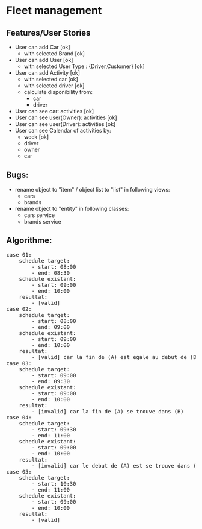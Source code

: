 # Fleet management

## Features/User Stories
- User can add Car [ok]
    - with selected Brand [ok]
- User can add User [ok]
    - with selected User Type : {Driver,Customer} [ok]
- User can add Activity [ok]
    - with selected car [ok]
    - with selected driver [ok]
    - calculate disponibility from:
        - car
        - driver
- User can see car: activities [ok]
- User can see user(Owner): activities [ok]
- User can see user(Driver): activities [ok]
- User can see Calendar of activities by:
    - week [ok]
    - driver 
    - owner 
    - car 

## Bugs:
- rename object to "item" / object list to "list" in following views:
    - cars 
    - brands 
- rename object to "entity" in following classes:
    - cars service
    - brands service

## Algorithme:
<pre>
case 01:
    schedule target:
        - start: 08:00
        - end: 08:30
    schedule existant:
        - start: 09:00
        - end: 10:00
    resultat:
        - [valid] 
case 02:
    schedule target:
        - start: 08:00
        - end: 09:00
    schedule existant:
        - start: 09:00
        - end: 10:00
    resultat:
        - [valid] car la fin de (A) est egale au debut de (B)
case 03:
    schedule target:
        - start: 09:00
        - end: 09:30
    schedule existant:
        - start: 09:00
        - end: 10:00
    resultat:
        - [invalid] car la fin de (A) se trouve dans (B)
case 04:
    schedule target:
        - start: 09:30
        - end: 11:00
    schedule existant:
        - start: 09:00
        - end: 10:00
    resultat:
        - [invalid] car le debut de (A) est se trouve dans (B)
case 05:
    schedule target:
        - start: 10:30
        - end: 11:00
    schedule existant:
        - start: 09:00
        - end: 10:00
    resultat:
        - [valid]
</pre>